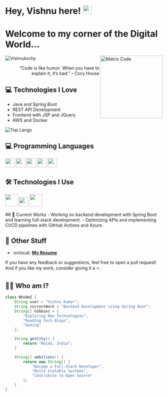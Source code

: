 # Hey, Vishnu here! <img src="https://media.giphy.com/media/hvRJCLFzcasrR4ia7z/giphy.gif" width="28px" height="28px">

<h1>Welcome to my corner of the Digital World...</h1> 
<img src='https://github.com/MarikIshtar007/MarikIshtar007/blob/master/images/matrix.gif' alt='Matrix Code' align='right' width='200'/>

<p align="left"> <img src="https://komarev.com/ghpvc/?username=Vishnukrchy" alt="Vishnukrchy" /> </p> 

<div style="text-align: right">
"Code is like humor. When you have to explain it, it’s bad." – Cory House
</div>

## :computer: Technologies I Love
- Java and Spring Boot
- REST API Development
- Frontend with JSP and JQuery
- AWS and Docker

<img src="https://github-readme-stats.vercel.app/api/top-langs/?username=Vishnukrchy&layout=compact" alt="Top Langs" />

## 💻 Programming Languages
<p>
<img src='https://github.com/MarikIshtar007/MarikIshtar007/blob/master/images/java.svg' width='30'/> 
<img src='https://github.com/MarikIshtar007/MarikIshtar007/blob/master/images/html.svg' width='30'/> 
<img src='https://github.com/MarikIshtar007/MarikIshtar007/blob/master/images/css.svg' width='30'/> 
<img src='https://github.com/MarikIshtar007/MarikIshtar007/blob/master/images/js.svg' width='30'/> 
<img src='https://github.com/MarikIshtar007/MarikIshtar007/blob/master/images/sql.svg' width='30'/>
</p>

## 🛠️ Technologies I Use
<p>
<img src='https://github.com/MarikIshtar007/MarikIshtar007/blob/master/images/docker.svg' width='40'/> 
<img src='https://github.com/MarikIshtar007/MarikIshtar007/blob/master/images/git.svg' width='30'/> 
<img src='https://github.com/MarikIshtar007/MarikIshtar007/blob/master/images/aws.svg' width='40'/>
</p>
## 🔨 Current Works
- Working on backend development with Spring Boot and learning full-stack development.
- Optimizing APIs and implementing CI/CD pipelines with GitHub Actions and Azure.

## 📜 Other Stuff
- :octocat: **[My Resume](#)**

If you have any feedback or suggestions, feel free to open a pull request!  
And if you like my work, consider giving it a ⭐.


## 👨‍💻 Who am I?
```java
class WhoAmI {
    String user = "Vishnu Kumar";
    String currentWork = "Backend Development using Spring Boot";
    String[] hobbies = {
        "Exploring New Technologies",
        "Reading Tech Blogs",
        "Gaming"
    };

    String getCity() {
        return "Noida, India";
    }

    String[] ambitions() {
        return new String[] {
            "Become a Full-Stack Developer",
            "Build Scalable Systems",
            "Contribute to Open Source"
        };
    }
}
